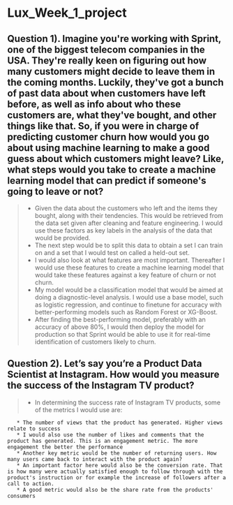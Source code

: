 # Lux_Week_1_project

## Question 1). Imagine you're working with Sprint, one of the biggest telecom companies in the USA. They're really keen on figuring out how many customers might decide to leave them in the coming months. Luckily, they've got a bunch of past data about when customers have left before, as well as info about who these customers are, what they've bought, and other things like that. So, if you were in charge of predicting customer churn how would you go about using machine learning to make a good guess about which customers might leave? Like, what steps would you take to create a machine learning model that can predict if someone's going to leave or not?

> * Given the data about the customers who left and the items they bought, along with their tendencies. This would be retrieved from the data set given after cleaning and feature engineering. I would use these factors as key labels in the analysis of the data that would be provided.
> * The next step would be to split this data to obtain a set I can train on and a set that I would test on called a held-out set.
> * I would also look at what features are most important. Thereafter I would use these features to create a machine learning model that would take these features against a key feature of churn or not churn. 
> * My model would be a classification model that would be aimed at doing a diagnostic-level analysis. I would use a base model, such as logistic regression, and continue to finetune for accuracy with better-performing models such as Random Forest or XG-Boost.
> * After finding the best-performing model, preferably with an accuracy of above 80%, I would then deploy the model for production so that Sprint would be able to use it for real-time identification of customers likely to churn.


## Question 2). Let’s say you’re a Product Data Scientist at Instagram. How would you measure the success of the Instagram TV product?

> * In determining the success rate of Instagram TV products, some of the metrics I would use are:
>   
       * The number of views that the product has generated. Higher views relate to success
       * I would also use the number of likes and comments that the product has generated. This is an engagement metric. The more engagement the better the performance
       * Another key metric would be the number of returning users. How many users came back to interact with the product again?
       * An important factor here would also be the conversion rate. That is how many were actually satisfied enough to follow through with the product's instruction or for example the increase of followers after a call to action.
       * A good metric would also be the share rate from the products' consumers
